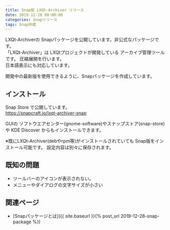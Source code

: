 ```yaml
---
title: Snap版 LXQt-Archiver リリース
date: 2019-12-28 00:00:00
categories: Snapリリース
tags: Snap作成
---
```


LXQt-Archiverの Snapパッケージを公開しています。非公式なパッケージです。  
「LXQt-Archiver」は LXQtプロジェクトが開発している アーカイブ管理ツールです。
圧縮展開を行います。  
日本語表示にも対応しています。

開発中の最新版を使用できるように、Snapパッケージを作成しています。

## インストール

Snap Store で公開しています。  
<https://snapcraft.io/lxqt-archiver-snap>

GUIの ソフトウエアセンター(gnome-software)やスナップストア(snap-store)や KDE Discover からもインストールできます。

※既にLXQt-Archiver(debやrpm等)がインストールされていても Snap版をインストール可能です。
設定内容は別々に保存されます。

## 既知の問題

* ツールバーのアイコンが表示されない。
* メニューやダイアログの文字サイズが小さい

## 関連ページ

- [Snapパッケージとは]({{ site.baseurl }}{% post_url 2019-12-28-snap-package %})

